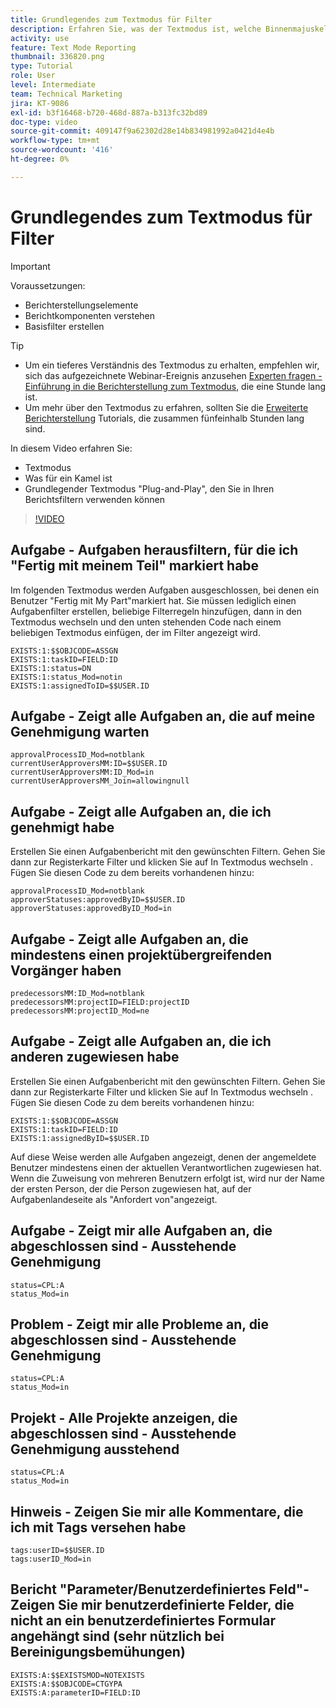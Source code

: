 ```yaml
---
title: Grundlegendes zum Textmodus für Filter
description: Erfahren Sie, was der Textmodus ist, welche Binnenmajuskel-Schreibweise verwendet wird und welchen einfachen Textmodus Sie in Ihren Berichtsfiltern in Workfront verwenden können.
activity: use
feature: Text Mode Reporting
thumbnail: 336820.png
type: Tutorial
role: User
level: Intermediate
team: Technical Marketing
jira: KT-9086
exl-id: b3f16468-b720-468d-887a-b313fc32bd89
doc-type: video
source-git-commit: 409147f9a62302d28e14b834981992a0421d4e4b
workflow-type: tm+mt
source-wordcount: '416'
ht-degree: 0%

---
```


# Grundlegendes zum Textmodus für Filter

>[!IMPORTANT]
>
>Voraussetzungen:
>
>* Berichterstellungselemente
>* Berichtkomponenten verstehen
>* Basisfilter erstellen

>[!TIP]
>
>* Um ein tieferes Verständnis des Textmodus zu erhalten, empfehlen wir, sich das aufgezeichnete Webinar-Ereignis anzusehen [Experten fragen - Einführung in die Berichterstellung zum Textmodus](https://experienceleague.adobe.com/docs/workfront-events/events/reporting-and-dashboards/introduction-to-text-mode-reporting.html?lang=en), die eine Stunde lang ist.
>* Um mehr über den Textmodus zu erfahren, sollten Sie die [Erweiterte Berichterstellung](https://experienceleague.adobe.com/docs/workfront-learn/tutorials-workfront/reporting/advanced-reporting/welcome-to-advanced-reporting.html?lang=en) Tutorials, die zusammen fünfeinhalb Stunden lang sind.


In diesem Video erfahren Sie:

* Textmodus
* Was für ein Kamel ist
* Grundlegender Textmodus &quot;Plug-and-Play&quot;, den Sie in Ihren Berichtsfiltern verwenden können

>[!VIDEO](https://video.tv.adobe.com/v/336820/?quality=12&learn=on)


## Aufgabe - Aufgaben herausfiltern, für die ich &quot;Fertig mit meinem Teil&quot; markiert habe

Im folgenden Textmodus werden Aufgaben ausgeschlossen, bei denen ein Benutzer &quot;Fertig mit My Part&quot;markiert hat. Sie müssen lediglich einen Aufgabenfilter erstellen, beliebige Filterregeln hinzufügen, dann in den Textmodus wechseln und den unten stehenden Code nach einem beliebigen Textmodus einfügen, der im Filter angezeigt wird.

```
EXISTS:1:$$OBJCODE=ASSGN  
EXISTS:1:taskID=FIELD:ID  
EXISTS:1:status=DN  
EXISTS:1:status_Mod=notin  
EXISTS:1:assignedToID=$$USER.ID 
```

## Aufgabe - Zeigt alle Aufgaben an, die auf meine Genehmigung warten

```
approvalProcessID_Mod=notblank
currentUserApproversMM:ID=$$USER.ID
currentUserApproversMM:ID_Mod=in
currentUserApproversMM_Join=allowingnull
```

## Aufgabe - Zeigt alle Aufgaben an, die ich genehmigt habe

Erstellen Sie einen Aufgabenbericht mit den gewünschten Filtern. Gehen Sie dann zur Registerkarte Filter und klicken Sie auf In Textmodus wechseln . Fügen Sie diesen Code zu dem bereits vorhandenen hinzu:

```
approvalProcessID_Mod=notblank
approverStatuses:approvedByID=$$USER.ID
approverStatuses:approvedByID_Mod=in
```

## Aufgabe - Zeigt alle Aufgaben an, die mindestens einen projektübergreifenden Vorgänger haben

```
predecessorsMM:ID_Mod=notblank
predecessorsMM:projectID=FIELD:projectID
predecessorsMM:projectID_Mod=ne
```

## Aufgabe - Zeigt alle Aufgaben an, die ich anderen zugewiesen habe

Erstellen Sie einen Aufgabenbericht mit den gewünschten Filtern. Gehen Sie dann zur Registerkarte Filter und klicken Sie auf In Textmodus wechseln . Fügen Sie diesen Code zu dem bereits vorhandenen hinzu:

```
EXISTS:1:$$OBJCODE=ASSGN
EXISTS:1:taskID=FIELD:ID
EXISTS:1:assignedByID=$$USER.ID
```

Auf diese Weise werden alle Aufgaben angezeigt, denen der angemeldete Benutzer mindestens einen der aktuellen Verantwortlichen zugewiesen hat. Wenn die Zuweisung von mehreren Benutzern erfolgt ist, wird nur der Name der ersten Person, der die Person zugewiesen hat, auf der Aufgabenlandeseite als &quot;Anfordert von&quot;angezeigt.

## Aufgabe - Zeigt mir alle Aufgaben an, die abgeschlossen sind - Ausstehende Genehmigung

```
status=CPL:A
status_Mod=in
```


## Problem - Zeigt mir alle Probleme an, die abgeschlossen sind - Ausstehende Genehmigung

```
status=CPL:A
status_Mod=in
```


## Projekt - Alle Projekte anzeigen, die abgeschlossen sind - Ausstehende Genehmigung ausstehend

```
status=CPL:A
status_Mod=in
```


## Hinweis - Zeigen Sie mir alle Kommentare, die ich mit Tags versehen habe

```
tags:userID=$$USER.ID
tags:userID_Mod=in
```


## Bericht &quot;Parameter/Benutzerdefiniertes Feld&quot;- Zeigen Sie mir benutzerdefinierte Felder, die nicht an ein benutzerdefiniertes Formular angehängt sind (sehr nützlich bei Bereinigungsbemühungen)

```
EXISTS:A:$$EXISTSMOD=NOTEXISTS
EXISTS:A:$$OBJCODE=CTGYPA
EXISTS:A:parameterID=FIELD:ID
```
